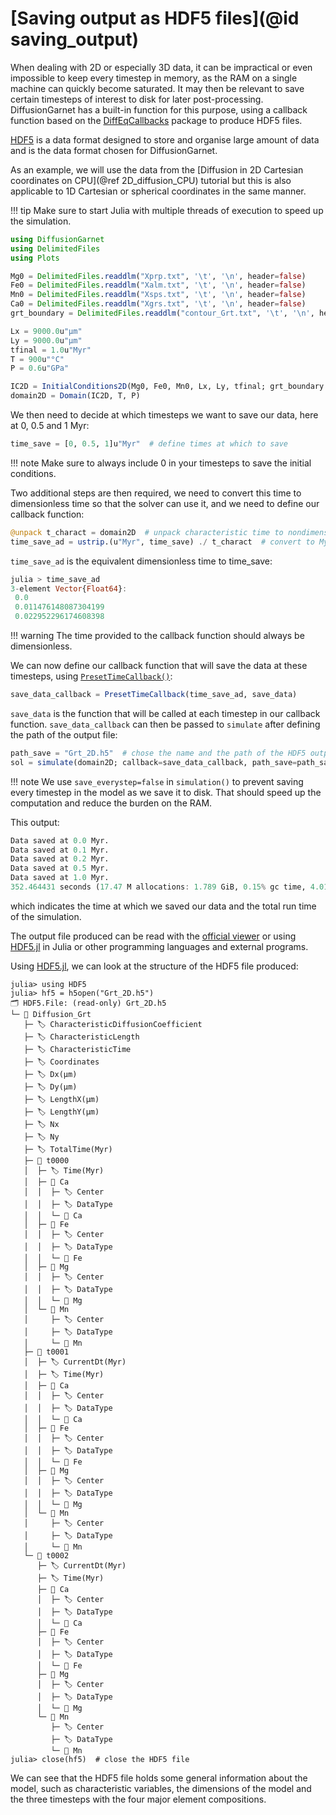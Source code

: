 # [Saving output as HDF5 files](@id saving_output)

When dealing with 2D or especially 3D data, it can be impractical or even impossible to keep every timestep in memory, as the RAM on a single machine can quickly become saturated. It may then be relevant to save certain timesteps of interest to disk for later post-processing. DiffusionGarnet has a built-in function for this purpose, using a callback function based on the [DiffEqCallbacks](https://docs.sciml.ai/DiffEqCallbacks/stable/) package to produce HDF5 files.

[HDF5](https://www.hdfgroup.org/solutions/hdf5/) is a data format designed to store and organise large amount of data and is the data format chosen for DiffusionGarnet.

As an example, we will use the data from the [Diffusion in 2D Cartesian coordinates on CPU](@ref 2D_diffusion_CPU) tutorial but this is also applicable to 1D Cartesian or spherical coordinates in the same manner.

!!! tip
    Make sure to start Julia with multiple threads of execution to speed up the simulation.

```julia
using DiffusionGarnet
using DelimitedFiles
using Plots

Mg0 = DelimitedFiles.readdlm("Xprp.txt", '\t', '\n', header=false)
Fe0 = DelimitedFiles.readdlm("Xalm.txt", '\t', '\n', header=false)
Mn0 = DelimitedFiles.readdlm("Xsps.txt", '\t', '\n', header=false)
Ca0 = DelimitedFiles.readdlm("Xgrs.txt", '\t', '\n', header=false)
grt_boundary = DelimitedFiles.readdlm("contour_Grt.txt", '\t', '\n', header=false)

Lx = 9000.0u"µm"
Ly = 9000.0u"µm"
tfinal = 1.0u"Myr"
T = 900u"°C"
P = 0.6u"GPa"

IC2D = InitialConditions2D(Mg0, Fe0, Mn0, Lx, Ly, tfinal; grt_boundary = grt_boundary)
domain2D = Domain(IC2D, T, P)
```

We then need to decide at which timesteps we want to save our data, here at 0, 0.5 and 1 Myr:

```julia
time_save = [0, 0.5, 1]u"Myr"  # define times at which to save
```

!!! note
    Make sure to always include 0 in your timesteps to save the initial conditions.

Two additional steps are then required, we need to convert this time to dimensionless time so that the solver can use it, and we need to define our callback function:

```julia
@unpack t_charact = domain2D  # unpack characteristic time to nondimensionalise the time for the simulation
time_save_ad = ustrip.(u"Myr", time_save) ./ t_charact  # convert to Myr, remove units, and convert to nondimensional time
```

`time_save_ad` is the equivalent dimensionless time to time_save:

```julia
julia > time_save_ad
3-element Vector{Float64}:
 0.0
 0.011476148087304199
 0.022952296174608398
```

!!! warning
    The time provided to the callback function should always be dimensionless.

We can now define our callback function that will save the data at these timesteps, using [`PresetTimeCallback()`](https://docs.sciml.ai/DiffEqCallbacks/stable/timed_callbacks/#DiffEqCallbacks.PresetTimeCallback):

```julia
save_data_callback = PresetTimeCallback(time_save_ad, save_data)
```

`save_data` is the function that will be called at each timestep in our callback function. `save_data_callback` can then be passed to `simulate` after defining the path of the output file:

```julia
path_save = "Grt_2D.h5"  # chose the name and the path of the HDF5 output file (make sure to add .h5 or .hdf5 at the end)
sol = simulate(domain2D; callback=save_data_callback, path_save=path_save, save_everystep=false);
```

!!! note
    We use `save_everystep=false` in `simulation()` to prevent saving every timestep in the model as we save it to disk. That should speed up the computation and reduce the burden on the RAM.

This output:

```julia
Data saved at 0.0 Myr.
Data saved at 0.1 Myr.
Data saved at 0.2 Myr.
Data saved at 0.5 Myr.
Data saved at 1.0 Myr.
352.464431 seconds (17.47 M allocations: 1.789 GiB, 0.15% gc time, 4.01% compilation time)
```

which indicates the time at which we saved our data and the total run time of the simulation.

The output file produced can be read with the [official viewer](https://www.hdfgroup.org/downloads/hdfview/#download) or using [HDF5.jl](https://juliaio.github.io/HDF5.jl/stable/) in Julia or other programming languages and external programs.

Using [HDF5.jl](https://juliaio.github.io/HDF5.jl/stable/), we can look at the structure of the HDF5 file produced:

```julia-repl
julia> using HDF5
julia> hf5 = h5open("Grt_2D.h5")
🗂️ HDF5.File: (read-only) Grt_2D.h5
└─ 📂 Diffusion_Grt
   ├─ 🏷️ CharacteristicDiffusionCoefficient
   ├─ 🏷️ CharacteristicLength
   ├─ 🏷️ CharacteristicTime
   ├─ 🏷️ Coordinates
   ├─ 🏷️ Dx(µm)
   ├─ 🏷️ Dy(µm)
   ├─ 🏷️ LengthX(µm)
   ├─ 🏷️ LengthY(µm)
   ├─ 🏷️ Nx
   ├─ 🏷️ Ny
   ├─ 🏷️ TotalTime(Myr)
   ├─ 📂 t0000
   │  ├─ 🏷️ Time(Myr)
   │  ├─ 📂 Ca
   │  │  ├─ 🏷️ Center
   │  │  ├─ 🏷️ DataType
   │  │  └─ 🔢 Ca
   │  ├─ 📂 Fe
   │  │  ├─ 🏷️ Center
   │  │  ├─ 🏷️ DataType
   │  │  └─ 🔢 Fe
   │  ├─ 📂 Mg
   │  │  ├─ 🏷️ Center
   │  │  ├─ 🏷️ DataType
   │  │  └─ 🔢 Mg
   │  └─ 📂 Mn
   │     ├─ 🏷️ Center
   │     ├─ 🏷️ DataType
   │     └─ 🔢 Mn
   ├─ 📂 t0001
   │  ├─ 🏷️ CurrentDt(Myr)
   │  ├─ 🏷️ Time(Myr)
   │  ├─ 📂 Ca
   │  │  ├─ 🏷️ Center
   │  │  ├─ 🏷️ DataType
   │  │  └─ 🔢 Ca
   │  ├─ 📂 Fe
   │  │  ├─ 🏷️ Center
   │  │  ├─ 🏷️ DataType
   │  │  └─ 🔢 Fe
   │  ├─ 📂 Mg
   │  │  ├─ 🏷️ Center
   │  │  ├─ 🏷️ DataType
   │  │  └─ 🔢 Mg
   │  └─ 📂 Mn
   │     ├─ 🏷️ Center
   │     ├─ 🏷️ DataType
   │     └─ 🔢 Mn
   └─ 📂 t0002
      ├─ 🏷️ CurrentDt(Myr)
      ├─ 🏷️ Time(Myr)
      ├─ 📂 Ca
      │  ├─ 🏷️ Center
      │  ├─ 🏷️ DataType
      │  └─ 🔢 Ca
      ├─ 📂 Fe
      │  ├─ 🏷️ Center
      │  ├─ 🏷️ DataType
      │  └─ 🔢 Fe
      ├─ 📂 Mg
      │  ├─ 🏷️ Center
      │  ├─ 🏷️ DataType
      │  └─ 🔢 Mg
      └─ 📂 Mn
         ├─ 🏷️ Center
         ├─ 🏷️ DataType
         └─ 🔢 Mn
julia> close(hf5)  # close the HDF5 file
```

We can see that the HDF5 file holds some general information about the model, such as characteristic variables, the dimensions of the model and the three timesteps with the four major element compositions.